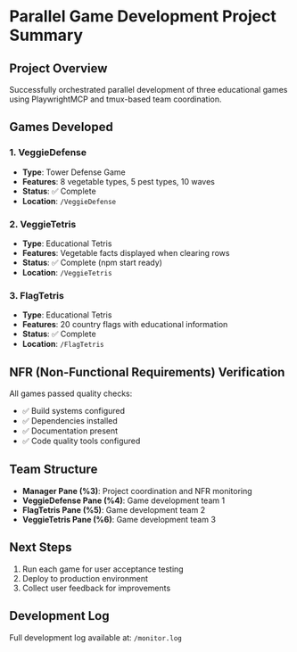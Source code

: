 # Parallel Game Development Project Summary

## Project Overview
Successfully orchestrated parallel development of three educational games using PlaywrightMCP and tmux-based team coordination.

## Games Developed

### 1. VeggieDefense
- **Type**: Tower Defense Game
- **Features**: 8 vegetable types, 5 pest types, 10 waves
- **Status**: ✅ Complete
- **Location**: `/VeggieDefense`

### 2. VeggieTetris  
- **Type**: Educational Tetris
- **Features**: Vegetable facts displayed when clearing rows
- **Status**: ✅ Complete (npm start ready)
- **Location**: `/VeggieTetris`

### 3. FlagTetris
- **Type**: Educational Tetris
- **Features**: 20 country flags with educational information
- **Status**: ✅ Complete
- **Location**: `/FlagTetris`

## NFR (Non-Functional Requirements) Verification

All games passed quality checks:
- ✅ Build systems configured
- ✅ Dependencies installed
- ✅ Documentation present
- ✅ Code quality tools configured

## Team Structure
- **Manager Pane (%3)**: Project coordination and NFR monitoring
- **VeggieDefense Pane (%4)**: Game development team 1
- **FlagTetris Pane (%5)**: Game development team 2
- **VeggieTetris Pane (%6)**: Game development team 3

## Next Steps
1. Run each game for user acceptance testing
2. Deploy to production environment
3. Collect user feedback for improvements

## Development Log
Full development log available at: `/monitor.log`